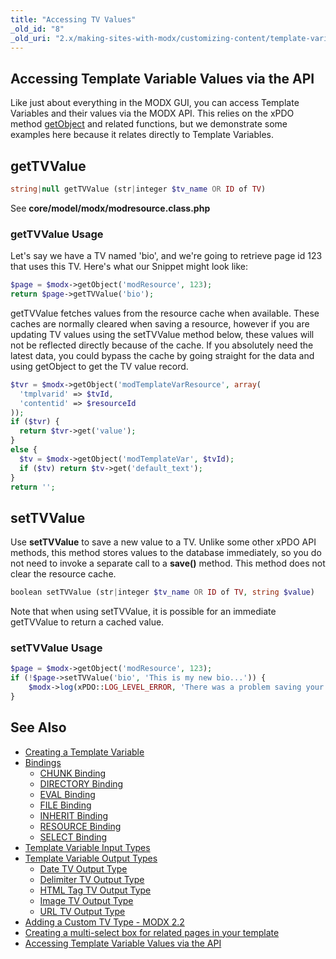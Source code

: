 ```yaml
---
title: "Accessing TV Values"
_old_id: "8"
_old_uri: "2.x/making-sites-with-modx/customizing-content/template-variables/accessing-template-variable-values-via-the-api"
---
```


## Accessing Template Variable Values via the API

Like just about everything in the MODX GUI, you can access Template Variables and their values via the MODX API. This relies on the xPDO method [getObject](extending-modx/xpdo/class-reference/xpdo/xpdo.getobject "xPDO.getObject") and related functions, but we demonstrate some examples here because it relates directly to Template Variables.

## getTVValue

``` php
string|null getTVValue (str|integer $tv_name OR ID of TV)
```

See **core/model/modx/modresource.class.php**

### getTVValue Usage

Let's say we have a TV named 'bio', and we're going to retrieve page id 123 that uses this TV. Here's what our Snippet might look like:

``` php
$page = $modx->getObject('modResource', 123);
return $page->getTVValue('bio');
```

getTVValue fetches values from the resource cache when available. These caches are normally cleared when saving a resource, however if you are updating TV values using the setTVValue method below, these values will not be reflected directly because of the cache. If you absolutely need the latest data, you could bypass the cache by going straight for the data and using getObject to get the TV value record.

``` php
$tvr = $modx->getObject('modTemplateVarResource', array(
  'tmplvarid' => $tvId,
  'contentid' => $resourceId
));
if ($tvr) {
  return $tvr->get('value');
}
else {
  $tv = $modx->getObject('modTemplateVar', $tvId);
  if ($tv) return $tv->get('default_text');
}
return '';
```

## setTVValue

Use **setTVValue** to save a new value to a TV. Unlike some other xPDO API methods, this method stores values to the database immediately, so you do not need to invoke a separate call to a **save()** method. This method does not clear the resource cache.

``` php
boolean setTVValue (str|integer $tv_name OR ID of TV, string $value)
```

Note that when using setTVValue, it is possible for an immediate getTVValue to return a cached value.

### setTVValue Usage

``` php
$page = $modx->getObject('modResource', 123);
if (!$page->setTVValue('bio', 'This is my new bio...')) {
    $modx->log(xPDO::LOG_LEVEL_ERROR, 'There was a problem saving your TV...');
}
```

## See Also

- [Creating a Template Variable](building-sites/elements/template-variables/step-by-step)
- [Bindings](building-sites/elements/template-variables/bindings)
    - [CHUNK Binding](building-sites/elements/template-variables/bindings/chunk-binding)
    - [DIRECTORY Binding](building-sites/elements/template-variables/bindings/directory-binding)
    - [EVAL Binding](building-sites/elements/template-variables/bindings/eval-binding)
    - [FILE Binding](building-sites/elements/template-variables/bindings/file-binding)
    - [INHERIT Binding](building-sites/elements/template-variables/bindings/inherit-binding)
    - [RESOURCE Binding](building-sites/elements/template-variables/bindings/resource-binding)
    - [SELECT Binding](building-sites/elements/template-variables/bindings/select-binding)
- [Template Variable Input Types](building-sites/elements/template-variables/input-types)
- [Template Variable Output Types](building-sites/elements/template-variables/output-types)
    - [Date TV Output Type](building-sites/elements/template-variables/output-types/date)
    - [Delimiter TV Output Type](building-sites/elements/template-variables/output-types/delimiter)
    - [HTML Tag TV Output Type](building-sites/elements/template-variables/output-types/html)
    - [Image TV Output Type](building-sites/elements/template-variables/output-types/image)
    - [URL TV Output Type](building-sites/elements/template-variables/output-types/url)
- [Adding a Custom TV Type - MODX 2.2](extending-modx/custom-tvs)
- [Creating a multi-select box for related pages in your template](building-sites/tutorials/multiselect-related-pages)
- [Accessing Template Variable Values via the API](extending-modx/snippets/accessing-tvs)
